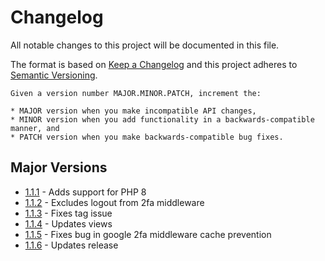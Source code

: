 # Changelog
All notable changes to this project will be documented in this file.

The format is based on [Keep a Changelog](http://keepachangelog.com/en/1.0.0/)
and this project adheres to [Semantic Versioning](http://semver.org/spec/v2.0.0.html).

    Given a version number MAJOR.MINOR.PATCH, increment the:

    * MAJOR version when you make incompatible API changes,
    * MINOR version when you add functionality in a backwards-compatible manner, and
    * PATCH version when you make backwards-compatible bug fixes.

## Major Versions
* [1.1.1](#400---2021-04-13) - Adds support for PHP 8
* [1.1.2](#400---2021-04-13) - Excludes logout from 2fa middleware
* [1.1.3](#400---2021-04-13) - Fixes tag issue
* [1.1.4](#400---2021-04-14) - Updates views
* [1.1.5](#400---2021-04-23) - Fixes bug in google 2fa middleware cache prevention
* [1.1.6](#400---2021-04-23) - Updates release

